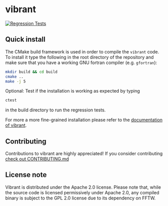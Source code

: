 # vibrant
[![Regression Tests](https://github.com/lstsgroup/vibrant/actions/workflows/action.yml/badge.svg?branch=main)](https://github.com/lstsgroup/vibrant/actions/workflows/action.yml)


## Quick install

The CMake build framework is used in order to compile the `vibrant` code. To install it type the following in the root directory of the repository and make sure that you have a working GNU fortran compiler (e.g. `gfortran`):
```bash 
mkdir build && cd build 
cmake ..
make -j 5
```
Optional: Test if the installation is working as expected by typing 
```bash
ctest 
```
in the build directory to run the regression tests.

For more a more fine-grained installation please refer to the [documentation of vibrant](https://lstsgroup.github.io/vibrant/Installation.html).


## Contributing

Contributions to vibrant are highly appreciated! If you consider contributing [check out CONTRIBUTING.md]()

## License note

Vibrant is distributed under the Apache 2.0 license. Please note that, while the source code is licensed permissively under Apache 2.0, any compiled binary is subject to the GPL 2.0 license due to its dependency on FFTW.
